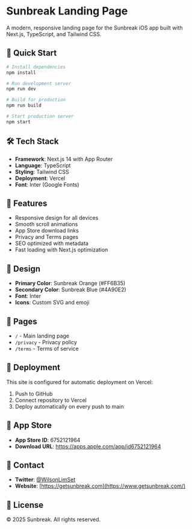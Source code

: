 # Sunbreak Landing Page

A modern, responsive landing page for the Sunbreak iOS app built with Next.js, TypeScript, and Tailwind CSS.

## 🚀 Quick Start

```bash
# Install dependencies
npm install

# Run development server
npm run dev

# Build for production
npm run build

# Start production server
npm start
```

## 🛠 Tech Stack

- **Framework**: Next.js 14 with App Router
- **Language**: TypeScript
- **Styling**: Tailwind CSS
- **Deployment**: Vercel
- **Font**: Inter (Google Fonts)

## 📱 Features

- Responsive design for all devices
- Smooth scroll animations
- App Store download links
- Privacy and Terms pages
- SEO optimized with metadata
- Fast loading with Next.js optimization

## 🎨 Design

- **Primary Color**: Sunbreak Orange (#FF6B35)
- **Secondary Color**: Sunbreak Blue (#4A90E2)
- **Font**: Inter
- **Icons**: Custom SVG and emoji

## 📝 Pages

- `/` - Main landing page
- `/privacy` - Privacy policy
- `/terms` - Terms of service

## 🚀 Deployment

This site is configured for automatic deployment on Vercel:

1. Push to GitHub
2. Connect repository to Vercel
3. Deploy automatically on every push to main

## 📱 App Store

- **App Store ID**: 6752121964
- **Download URL**: https://apps.apple.com/app/id6752121964

## 📧 Contact

- **Twitter**: [@WilsonLimSet](https://x.com/WilsonLimSet)
- **Website**: [https://getsunbreak.com](https://www.getsunbreak.com/)

## 📄 License

© 2025 Sunbreak. All rights reserved.

